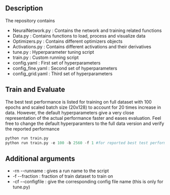 ## Description ##
The repository contains
- NeuralNetwork.py : Contains the network and training related functions
- Data.py : Contains functions to load, process and visualize data
- Optimizers.py : Contains different optimizers objects
- Activations.py : Contains different activations and their derivatives
- tune.py : Hyperparameter tuning script
- train.py : Custom running script
- config.yaml : First set of hyperparameters
- config_fine.yaml : Second set of hyperparameters
- config_grid.yaml : Third set of hyperparameters

## Train and Evaluate ##
The best test performance is listed for training on full dataset with 100 epochs and scaled batch size (20x128) to account for 20 times increase in data.
However, the default hyperparameters give a very close representation of the actual performance faster and eases evaluation.
Feel free to change the default hyperparamters to the full data version and verify the reported performance

```python
python run train.py
python run train.py -e 100 -b 2560 -f 1 #for reported best test performance
```

## Additional arguments ##
- -rn --runname : gives a run name to the script
- -f --fraction : fraction of train dataset to train on
- -cf --configfile : give the corresponding config file name (this is only for tune.py)
